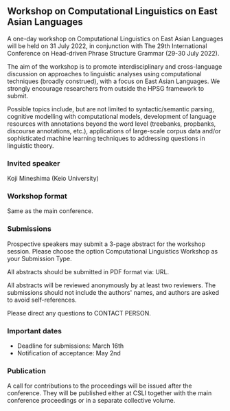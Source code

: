 ## Workshop on Computational Linguistics on East Asian Languages

A one-day workshop on Computational Linguistics on East Asian
Languages will be held on 31 July 2022, in conjunction with The 29th
International Conference on Head-driven Phrase Structure Grammar
(29-30 July 2022).

The aim of the workshop is to promote interdisciplinary and
cross-language discussion on approaches to linguistic analyses using
computational techniques (broadly construed), with a focus on East
Asian Languages. We strongly encourage researchers from outside the
HPSG framework to submit.

Possible topics include, but are not limited to syntactic/semantic
parsing, cognitive modelling with computational models, development of
language resources with annotations beyond the word level (treebanks,
propbanks, discourse annotations, etc.), applications of large-scale
corpus data and/or sophisticated machine learning techniques to
addressing questions in linguistic theory.


### Invited speaker

Koji Mineshima (Keio University)


### Workshop format 

Same as the main conference.


### Submissions

Prospective speakers may submit a 3-page abstract for the workshop
session. Please choose the option Computational Linguistics Workshop
as your Submission Type.

All abstracts should be submitted in PDF format via: URL.

All abstracts will be reviewed anonymously by at least two reviewers.
The submissions should not include the authors' names, and authors are
asked to avoid self-references.

Please direct any questions to CONTACT PERSON.


### Important dates

- Deadline for submissions: March 16th
- Notification of acceptance: May 2nd


### Publication

A call for contributions to the proceedings will be issued after the
conference. They will be published either at CSLI together with the
main conference proceedings or in a separate collective volume.
